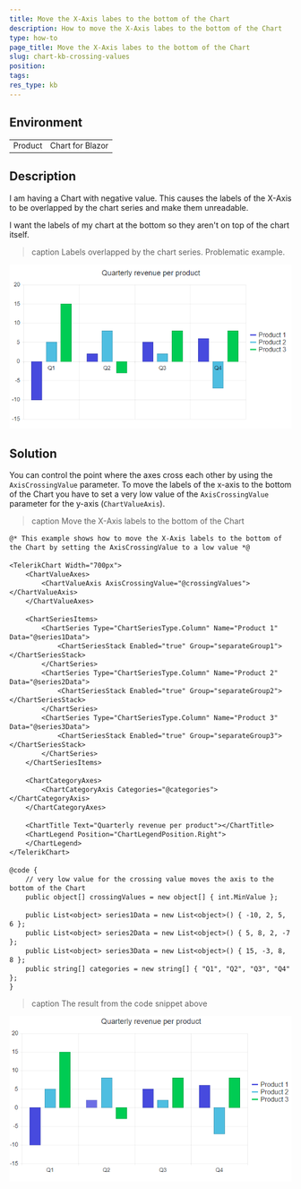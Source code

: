 ```yaml
---
title: Move the X-Axis labes to the bottom of the Chart
description: How to move the X-Axis labes to the bottom of the Chart
type: how-to
page_title: Move the X-Axis labes to the bottom of the Chart
slug: chart-kb-crossing-values
position:
tags:
res_type: kb
---
```


## Environment
<table>
	<tbody>
		<tr>
			<td>Product</td>
			<td>Chart for Blazor</td>
		</tr>
	</tbody>
</table>


## Description

I am having a Chart with negative value. This causes the labels of the X-Axis to be overlapped by the chart series and make them unreadable.

I want the labels of my chart at the bottom so they aren't on top of the chart itself.

>caption Labels overlapped by the chart series. Problematic example.

![chart crossing values problematic example](images/chart-crossing-values-problematic-example.png)


## Solution

You can control the point where the axes cross each other by using the `AxisCrossingValue` parameter. To move the labels of the x-axis to the bottom of the Chart you have to set a very low value of the `AxisCrossingValue` parameter for the y-axis (`ChartValueAxis`). 


>caption Move the X-Axis labels to the bottom of the Chart

````CSHTML
@* This example shows how to move the X-Axis labels to the bottom of the Chart by setting the AxisCrossingValue to a low value *@

<TelerikChart Width="700px">
    <ChartValueAxes>
        <ChartValueAxis AxisCrossingValue="@crossingValues"></ChartValueAxis>
    </ChartValueAxes>

    <ChartSeriesItems>
        <ChartSeries Type="ChartSeriesType.Column" Name="Product 1" Data="@series1Data">
            <ChartSeriesStack Enabled="true" Group="separateGroup1"></ChartSeriesStack>
        </ChartSeries>
        <ChartSeries Type="ChartSeriesType.Column" Name="Product 2" Data="@series2Data">
            <ChartSeriesStack Enabled="true" Group="separateGroup2"></ChartSeriesStack>
        </ChartSeries>
        <ChartSeries Type="ChartSeriesType.Column" Name="Product 3" Data="@series3Data">
            <ChartSeriesStack Enabled="true" Group="separateGroup3"></ChartSeriesStack>
        </ChartSeries>
    </ChartSeriesItems>

    <ChartCategoryAxes>
        <ChartCategoryAxis Categories="@categories"></ChartCategoryAxis>
    </ChartCategoryAxes>

    <ChartTitle Text="Quarterly revenue per product"></ChartTitle>
    <ChartLegend Position="ChartLegendPosition.Right">
    </ChartLegend>
</TelerikChart>

@code {
    // very low value for the crossing value moves the axis to the bottom of the Chart
    public object[] crossingValues = new object[] { int.MinValue };

    public List<object> series1Data = new List<object>() { -10, 2, 5, 6 };
    public List<object> series2Data = new List<object>() { 5, 8, 2, -7 };
    public List<object> series3Data = new List<object>() { 15, -3, 8, 8 };
    public string[] categories = new string[] { "Q1", "Q2", "Q3", "Q4" };
}
````

>caption The result from the code snippet above

![chart crossing values example](images/chart-crossing-values-example.png)